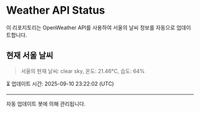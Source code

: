 
# Weather API Status

이 리포지토리는 OpenWeather API를 사용하여 서울의 날씨 정보를 자동으로 업데이트합니다.

## 현재 서울 날씨
> 서울의 현재 날씨: clear sky, 온도: 21.46°C, 습도: 64%

⏳ 업데이트 시간: 2025-09-10 23:22:02 (UTC)

---
자동 업데이트 봇에 의해 관리됩니다.
